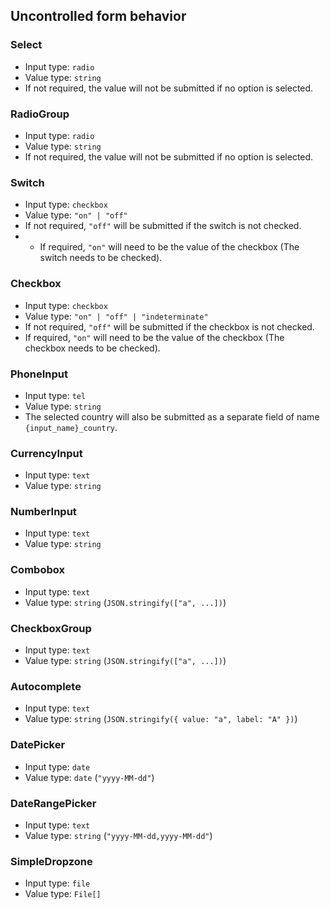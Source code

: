 ## Uncontrolled form behavior

### Select

- Input type: `radio`
- Value type: `string`
- If not required, the value will not be submitted if no option is selected.

### RadioGroup

- Input type: `radio`
- Value type: `string`
- If not required, the value will not be submitted if no option is selected.

### Switch

- Input type: `checkbox`
- Value type: `"on" | "off"`
- If not required, `"off"` will be submitted if the switch is not checked.
- - If required, `"on"` will need to be the value of the checkbox (The switch needs to be checked).

### Checkbox

- Input type: `checkbox`
- Value type: `"on" | "off" | "indeterminate"`
- If not required, `"off"` will be submitted if the checkbox is not checked.
- If required, `"on"` will need to be the value of the checkbox (The checkbox needs to be checked).

### PhoneInput

- Input type: `tel`
- Value type: `string`
- The selected country will also be submitted as a separate field of name `{input_name}_country`.

### CurrencyInput

- Input type: `text`
- Value type: `string`

### NumberInput

- Input type: `text`
- Value type: `string`

### Combobox

- Input type: `text`
- Value type: `string` (`JSON.stringify(["a", ...])`)

### CheckboxGroup

- Input type: `text`
- Value type: `string` (`JSON.stringify(["a", ...])`)

### Autocomplete

- Input type: `text`
- Value type: `string` (`JSON.stringify({ value: "a", label: "A" })`)

### DatePicker

- Input type: `date`
- Value type: `date` (`"yyyy-MM-dd"`)

### DateRangePicker

- Input type: `text`
- Value type: `string` (`"yyyy-MM-dd,yyyy-MM-dd"`)

### SimpleDropzone

- Input type: `file`
- Value type: `File[]`
